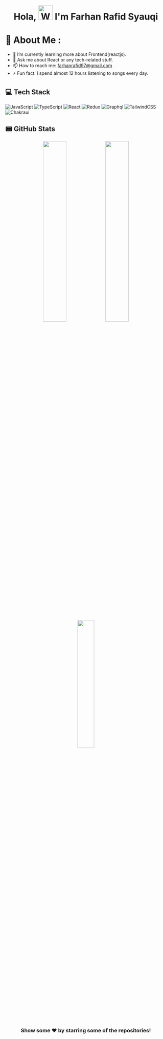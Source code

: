 

<!--
**FarhanRafid97/FarhanRafid97** is a ✨ _special_ ✨ repository because its `README.md` (this file) appears on your GitHub profile.

Here are some ideas to get you started:

- 🔭 I’m currently working on ...
- 🌱 I’m currently learning ...
- 👯 I’m looking to collaborate on ...
- 🤔 I’m looking for help with ...
- 💬 Ask me about ...
- 📫 How to reach me: ...
- 😄 Pronouns: ...
- ⚡ Fun fact: ...
-->

<h1 align="center"> Hola, <img src="https://raw.githubusercontent.com/nixin72/nixin72/master/wave.gif" 
         alt="Waving hand animated gif"
         height="45"
         width="45" /> I'm Farhan Rafid Syauqi</h1>



# 💫 About Me :
- 🌱 I’m currently learning more about Frontend(reactjs).
- 💬 Ask me about React or any tech-related stuff.
- 📫 How to reach me: farhanrafid97@gmail.com
- ⚡ Fun fact: I spend almost 12 hours listening to songs every day.


## 💻 Tech Stack
 ![JavaScript](https://img.shields.io/badge/javascript-%23323330.svg?style=for-the-badge&logo=javascript&logoColor=%23F7DF1E)  ![TypeScript](https://img.shields.io/badge/typescript-%23007ACC.svg?style=for-the-badge&logo=typescript&logoColor=white)
 ![React](https://img.shields.io/badge/react-%2320232a.svg?style=for-the-badge&logo=react&logoColor=%2361DAFB) 
 ![Redux](https://img.shields.io/badge/redux-%23593d88.svg?style=for-the-badge&logo=redux&logoColor=white) 
 ![Graphql](https://img.shields.io/badge/GraphQl-E10098?style=for-the-badge&logo=graphql&logoColor=white)
 ![TailwindCSS](https://img.shields.io/badge/tailwindcss-%2338B2AC.svg?style=for-the-badge&logo=tailwind-css&logoColor=white)
  ![Chakraui](https://img.shields.io/badge/Chakra--UI-319795?style=for-the-badge&logo=chakra-ui&logoColor=white)





## 📟 GitHub Stats
<p align="center">
	<img width="38%" src="https://github-readme-stats.vercel.app/api?username=farhanrafid97" />
		<img width="38%" src="https://github-readme-streak-stats.herokuapp.com/?user=farhanrafid97" />
	
</p>
<p align="center">
<img width="32%" src="https://github-readme-stats.vercel.app/api/top-langs/?username=farhanrafid97" />
</p>



<div align="center">

### Show some ❤️ by starring some of the repositories!

</div>
